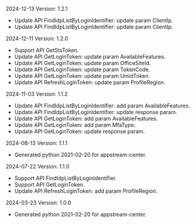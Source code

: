 2024-12-13 Version: 1.2.1
- Update API FindIdpListByLoginIdentifier: update param ClientIp.
- Update API FindIdpListByLoginIdentifier: update param ClientIp.


2024-12-11 Version: 1.2.0
- Support API GetStsToken.
- Update API GetLoginToken: update param AvailableFeatures.
- Update API GetLoginToken: update param OfficeSiteId.
- Update API GetLoginToken: update param TokenCode.
- Update API GetLoginToken: update param UmidToken.
- Update API RefreshLoginToken: update param ProfileRegion.


2024-11-03 Version: 1.1.2
- Update API FindIdpListByLoginIdentifier: add param AvailableFeatures.
- Update API FindIdpListByLoginIdentifier: update response param.
- Update API GetLoginToken: add param AvailableFeatures.
- Update API GetLoginToken: add param MfaType.
- Update API GetLoginToken: update response param.


2024-08-13 Version: 1.1.1
- Generated python 2021-02-20 for appstream-center.

2024-07-22 Version: 1.1.0
- Support API FindIdpListByLoginIdentifier.
- Support API GetLoginToken.
- Update API RefreshLoginToken: add param ProfileRegion.


2024-03-23 Version: 1.0.0
- Generated python 2021-02-20 for appstream-center.

